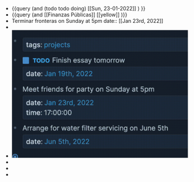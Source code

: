 - {{query (and (todo todo doing) [[Sun, 23-01-2022]] ) }}
- {{query (and [[Finanzas Públicas]] [[yellow]] )}}
- Terminar fronteras on Sunday at 5pm
  date:: [[Jan 23rd, 2022]]
-
- ![image.png](../assets/image_1642943904681_0.png)
-
-
-